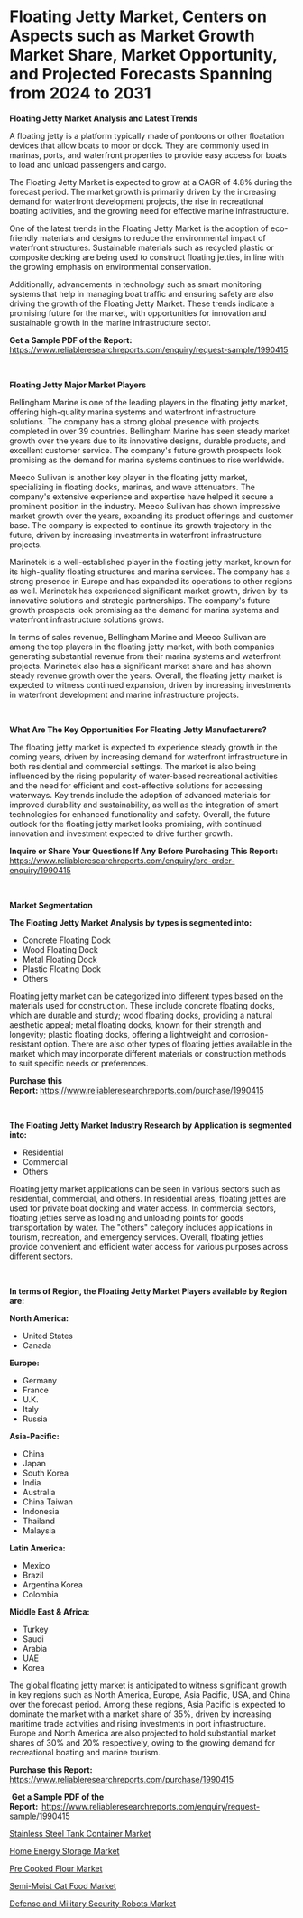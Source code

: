 <p><h1>Floating Jetty Market, Centers on Aspects such as Market Growth Market Share, Market Opportunity, and Projected Forecasts Spanning from 2024 to 2031</h1></p><p><strong>Floating Jetty Market Analysis and Latest Trends</strong></p>
<p><p>A floating jetty is a platform typically made of pontoons or other floatation devices that allow boats to moor or dock. They are commonly used in marinas, ports, and waterfront properties to provide easy access for boats to load and unload passengers and cargo. </p><p>The Floating Jetty Market is expected to grow at a CAGR of 4.8% during the forecast period. The market growth is primarily driven by the increasing demand for waterfront development projects, the rise in recreational boating activities, and the growing need for effective marine infrastructure. </p><p>One of the latest trends in the Floating Jetty Market is the adoption of eco-friendly materials and designs to reduce the environmental impact of waterfront structures. Sustainable materials such as recycled plastic or composite decking are being used to construct floating jetties, in line with the growing emphasis on environmental conservation.</p><p>Additionally, advancements in technology such as smart monitoring systems that help in managing boat traffic and ensuring safety are also driving the growth of the Floating Jetty Market. These trends indicate a promising future for the market, with opportunities for innovation and sustainable growth in the marine infrastructure sector.</p></p>
<p><strong>Get a Sample PDF of the Report:&nbsp;</strong> <a href="https://www.reliableresearchreports.com/enquiry/request-sample/1990415">https://www.reliableresearchreports.com/enquiry/request-sample/1990415</a></p>
<p>&nbsp;</p>
<p><strong>Floating Jetty Major Market Players</strong></p>
<p><p>Bellingham Marine is one of the leading players in the floating jetty market, offering high-quality marina systems and waterfront infrastructure solutions. The company has a strong global presence with projects completed in over 39 countries. Bellingham Marine has seen steady market growth over the years due to its innovative designs, durable products, and excellent customer service. The company's future growth prospects look promising as the demand for marina systems continues to rise worldwide.</p><p>Meeco Sullivan is another key player in the floating jetty market, specializing in floating docks, marinas, and wave attenuators. The company's extensive experience and expertise have helped it secure a prominent position in the industry. Meeco Sullivan has shown impressive market growth over the years, expanding its product offerings and customer base. The company is expected to continue its growth trajectory in the future, driven by increasing investments in waterfront infrastructure projects.</p><p>Marinetek is a well-established player in the floating jetty market, known for its high-quality floating structures and marina services. The company has a strong presence in Europe and has expanded its operations to other regions as well. Marinetek has experienced significant market growth, driven by its innovative solutions and strategic partnerships. The company's future growth prospects look promising as the demand for marina systems and waterfront infrastructure solutions grows.</p><p>In terms of sales revenue, Bellingham Marine and Meeco Sullivan are among the top players in the floating jetty market, with both companies generating substantial revenue from their marina systems and waterfront projects. Marinetek also has a significant market share and has shown steady revenue growth over the years. Overall, the floating jetty market is expected to witness continued expansion, driven by increasing investments in waterfront development and marine infrastructure projects.</p></p>
<p>&nbsp;</p>
<p><strong>What Are The Key Opportunities For Floating Jetty Manufacturers?</strong></p>
<p><p>The floating jetty market is expected to experience steady growth in the coming years, driven by increasing demand for waterfront infrastructure in both residential and commercial settings. The market is also being influenced by the rising popularity of water-based recreational activities and the need for efficient and cost-effective solutions for accessing waterways. Key trends include the adoption of advanced materials for improved durability and sustainability, as well as the integration of smart technologies for enhanced functionality and safety. Overall, the future outlook for the floating jetty market looks promising, with continued innovation and investment expected to drive further growth.</p></p>
<p><strong>Inquire or Share Your Questions If Any Before Purchasing This Report:</strong> <a href="https://www.reliableresearchreports.com/enquiry/pre-order-enquiry/1990415">https://www.reliableresearchreports.com/enquiry/pre-order-enquiry/1990415</a></p>
<p>&nbsp;</p>
<p><strong>Market Segmentation</strong></p>
<p><strong>The Floating Jetty Market Analysis by types is segmented into:</strong></p>
<p><ul><li>Concrete Floating Dock</li><li>Wood Floating Dock</li><li>Metal Floating Dock</li><li>Plastic Floating Dock</li><li>Others</li></ul></p>
<p><p>Floating jetty market can be categorized into different types based on the materials used for construction. These include concrete floating docks, which are durable and sturdy; wood floating docks, providing a natural aesthetic appeal; metal floating docks, known for their strength and longevity; plastic floating docks, offering a lightweight and corrosion-resistant option. There are also other types of floating jetties available in the market which may incorporate different materials or construction methods to suit specific needs or preferences.</p></p>
<p><strong>Purchase this Report:&nbsp;</strong><a href="https://www.reliableresearchreports.com/purchase/1990415">https://www.reliableresearchreports.com/purchase/1990415</a></p>
<p>&nbsp;</p>
<p><strong>The Floating Jetty Market Industry Research by Application is segmented into:</strong></p>
<p><ul><li>Residential</li><li>Commercial</li><li>Others</li></ul></p>
<p><p>Floating jetty market applications can be seen in various sectors such as residential, commercial, and others. In residential areas, floating jetties are used for private boat docking and water access. In commercial sectors, floating jetties serve as loading and unloading points for goods transportation by water. The "others" category includes applications in tourism, recreation, and emergency services. Overall, floating jetties provide convenient and efficient water access for various purposes across different sectors.</p></p>
<p>&nbsp;</p>
<p><strong>In terms of Region, the Floating Jetty Market Players available by Region are:</strong></p>
<p>
    <p> <strong> North America: </strong>
        <ul>
            <li>United States</li>
            <li>Canada</li>
        </ul>
        </p> 
    <p> <strong> Europe: </strong>
        <ul>
            <li>Germany</li>
            <li>France</li>
            <li>U.K.</li>
            <li>Italy</li>
            <li>Russia</li>
        </ul>
        </p> 
    <p> <strong> Asia-Pacific: </strong>
        <ul>
            <li>China</li>
            <li>Japan</li>
            <li>South Korea</li>
            <li>India</li>
            <li>Australia</li>
            <li>China Taiwan</li>
            <li>Indonesia</li>
            <li>Thailand</li>
            <li>Malaysia</li>
        </ul>
        </p> 
    <p> <strong> Latin America: </strong>
        <ul>
            <li>Mexico</li>
            <li>Brazil</li>
            <li>Argentina Korea</li>
            <li>Colombia</li>
        </ul>
        </p> 
    <p> <strong> Middle East & Africa: </strong>
        <ul>
            <li>Turkey</li>
            <li>Saudi</li>
            <li>Arabia</li>
            <li>UAE</li>
            <li>Korea</li>
        </ul>
    </p>
    </p>
<p><p>The global floating jetty market is anticipated to witness significant growth in key regions such as North America, Europe, Asia Pacific, USA, and China over the forecast period. Among these regions, Asia Pacific is expected to dominate the market with a market share of 35%, driven by increasing maritime trade activities and rising investments in port infrastructure. Europe and North America are also projected to hold substantial market shares of 30% and 20% respectively, owing to the growing demand for recreational boating and marine tourism.</p></p>
<p><strong>Purchase this Report: </strong><a href="https://www.reliableresearchreports.com/purchase/1990415">https://www.reliableresearchreports.com/purchase/1990415</a></p>
<p>&nbsp;<strong>Get a Sample PDF of the Report:&nbsp;&nbsp;</strong><a href="https://www.reliableresearchreports.com/enquiry/request-sample/1990415">https://www.reliableresearchreports.com/enquiry/request-sample/1990415</a></p>
<p><strong></strong></p>
<p><p><a href="https://github.com/okotobwrhuteie/Market-Research-Report-List-1/blob/main/stainless-steel-tank-container-market.md">Stainless Steel Tank Container Market</a></p><p><a href="https://flame-sidecar-702.notion.site/Home-Energy-Storage-Market-Research-Report-Forecasted-for-Period-from-2024-2031-by-Market-Type-M-834f714129f34e98a848a671fb0e37c6">Home Energy Storage Market</a></p><p><a href="https://issuu.com/reportprime-2/docs/pre-cooked-flour-market-size-2030.pptx">Pre Cooked Flour Market</a></p><p><a href="https://issuu.com/reportprime-2/docs/semi-moist-cat-food-market-size-2030.pptx">Semi-Moist Cat Food Market</a></p><p><a href="https://view.publitas.com/reportprime-1/defense-and-military-security-robots-market-research-report-reveals-the-latest-trends-and-opportunities-of-this-market-for-period-from-2023-2030/">Defense and Military Security Robots Market</a></p></p>